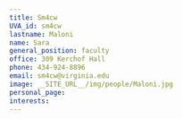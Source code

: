 ```yaml
---
title: Sm4cw
UVA_id: sm4cw
lastname: Maloni
name: Sara
general_position: faculty
office: 309 Kerchof Hall
phone: 434-924-8896
email: sm4cw@virginia.edu
image: __SITE_URL__/img/people/Maloni.jpg
personal_page: 
interests: 
---
```


